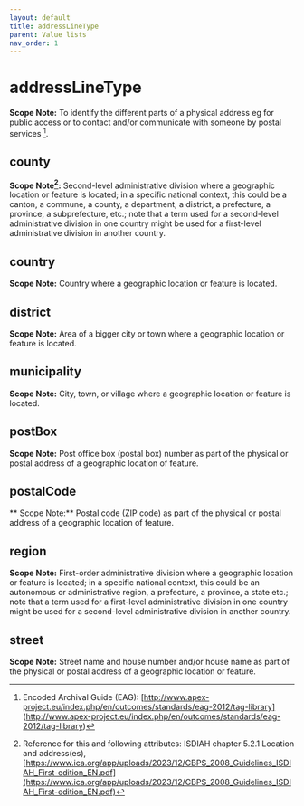 ```yaml
---
layout: default
title: addressLineType
parent: Value lists
nav_order: 1
---
```


# addressLineType

**Scope Note:**
To identify the different parts of a physical address eg for public access or to contact and/or communicate with someone by postal services [^1].

[^1]: Encoded Archival Guide (EAG): [http://www.apex-project.eu/index.php/en/outcomes/standards/eag-2012/tag-library] (http://www.apex-project.eu/index.php/en/outcomes/standards/eag-2012/tag-library)

## county
**Scope Note[^2]:**
Second-level administrative division where a geographic location or feature is located; in a specific national context, this could be a canton, a commune, a county, a department, a district, a prefecture, a province, a subprefecture, etc.; note that a term used for a second-level administrative division in one country might be used for a first-level administrative division in another country.

[^2]: Reference for this and following attributes: ISDIAH chapter 5.2.1 Location and address(es), [https://www.ica.org/app/uploads/2023/12/CBPS_2008_Guidelines_ISDIAH_First-edition_EN.pdf](https://www.ica.org/app/uploads/2023/12/CBPS_2008_Guidelines_ISDIAH_First-edition_EN.pdf) 

## country 
**Scope Note:** 
Country where a geographic location or feature is located. 

## district 
**Scope Note:** 
Area of a bigger city or town where a geographic location or feature is located. 

## municipality 
**Scope Note:** 
City, town, or village where a geographic location or feature is located. 

## postBox 
**Scope Note:** 
Post office box (postal box) number as part of the physical or postal address of a geographic location of feature. 

## postalCode 
** Scope Note:** 
Postal code (ZIP code) as part of the physical or postal address of a geographic location of feature. 

## region 
**Scope Note:** 
First-order administrative division where a geographic location or feature is located; in a specific national context, this could be an autonomous or administrative region, a prefecture, a province, a state etc.; note that a term used for a first-level administrative division in one country might be used for a second-level administrative division in another country.  

## street 
**Scope Note:** 
Street name and house number and/or house name as part of the physical or postal address of a geographic location or feature.  
